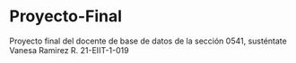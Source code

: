 # Proyecto-Final
Proyecto final del docente de base de datos de la sección 0541,  susténtate Vanesa Ramirez R. 21-EIIT-1-019
